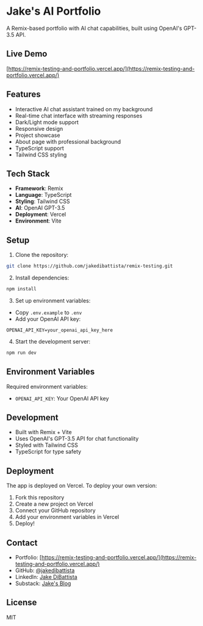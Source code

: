 # Jake's AI Portfolio

A Remix-based portfolio with AI chat capabilities, built using OpenAI's GPT-3.5 API.

## Live Demo
[https://remix-testing-and-portfolio.vercel.app/](https://remix-testing-and-portfolio.vercel.app/)

## Features
- Interactive AI chat assistant trained on my background
- Real-time chat interface with streaming responses
- Dark/Light mode support
- Responsive design
- Project showcase
- About page with professional background
- TypeScript support
- Tailwind CSS styling

## Tech Stack
- **Framework**: Remix
- **Language**: TypeScript
- **Styling**: Tailwind CSS
- **AI**: OpenAI GPT-3.5
- **Deployment**: Vercel
- **Environment**: Vite

## Setup

1. Clone the repository:

```bash
git clone https://github.com/jakedibattista/remix-testing.git
```

2. Install dependencies:

```bash
npm install
```

3. Set up environment variables:
- Copy `.env.example` to `.env`
- Add your OpenAI API key:
```env
OPENAI_API_KEY=your_openai_api_key_here
```

4. Start the development server:
```bash
npm run dev
```

## Environment Variables
Required environment variables:
- `OPENAI_API_KEY`: Your OpenAI API key

## Development
- Built with Remix + Vite
- Uses OpenAI's GPT-3.5 API for chat functionality
- Styled with Tailwind CSS
- TypeScript for type safety

## Deployment
The app is deployed on Vercel. To deploy your own version:
1. Fork this repository
2. Create a new project on Vercel
3. Connect your GitHub repository
4. Add your environment variables in Vercel
5. Deploy!

## Contact
- Portfolio: [https://remix-testing-and-portfolio.vercel.app/](https://remix-testing-and-portfolio.vercel.app/)
- GitHub: [@jakedibattista](https://github.com/jakedibattista)
- LinkedIn: [Jake DiBattista](https://www.linkedin.com/in/jake-dibattista-a96011a1/)
- Substack: [Jake's Blog](https://jakedibattista.substack.com)

## License
MIT

